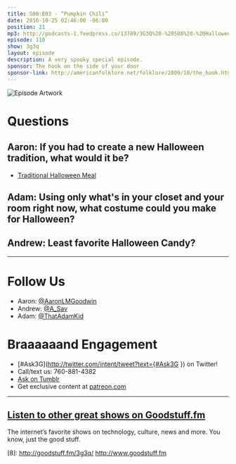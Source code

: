 ```yaml
---
title: S08:E03 - “Pumpkin Chili”
date: 2016-10-25 02:46:00 -06:00
position: 21
mp3: http://podcasts-1.feedpress.co/13789/3G3Q%20-%20S08%20-%20Halloween.mp3
episode: 118
show: 3g3q
layout: episode
description: A very spooky special episode.
sponsor: The hook on the side of your door
sponsor-link: http://americanfolklore.net/folklore/2009/10/the_hook.html
---
```


![Episode Artwork][1]

# Questions

## Aaron: If you had to create a new Halloween tradition, what would it be?

* [Traditional Halloween Meal][2]

## Adam: Using only what's in your closet and your room right now, what costume could you make for Halloween?

## Andrew: Least favorite Halloween Candy?

***

# Follow Us
* Aaron: [@AaronLMGoodwin](http://twitter.com/aaronlmgoodwin)
* Andrew: [@A_Sav](http://twitter.com/a_sav)
* Adam: [@ThatAdamKid](http://twitter.com/thatadamkid)

# Braaaaaand Engagement
* [#Ask3G](http://twitter.com/intent/tweet?text={#Ask3G }) on Twitter!
* Call/text us: 760-881-4382
* [Ask on Tumblr](http://3g3q.co/ask)
* Get exclusive content at [patreon.com](http://www.patreon.com/3g3q)

***

## [Listen to other great shows on Goodstuff.fm](http://goodstuff.fm/)
The internet’s favorite shows on technology, culture, news and more. You know, just the good stuff.

[1]: http://l.gdwn.co/ihSX.jpg
[2]: http://www.oliviascuisine.com/pumpkin-chili/
[3]: http://twitter.com/aaronlmgoodwin
[4]: http://twitter.com/a_sav
[5]: http://twitter.com/thatadamkid
[6]: http://3g3q.co/ask
[7]: http://www.patreon.com/3g3q
[8]: http://goodstuff.fm/3g3q/ http://www.goodstuff.fm

